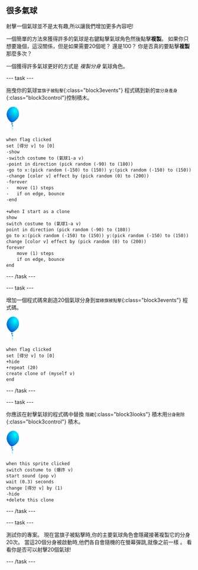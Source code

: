 ## 很多氣球

射擊一個氣球並不是太有趣,所以讓我們增加更多內容吧!

一個簡單的方法來獲得許多的氣球是右鍵點擊氣球角色然後點擊**複製**。 如果你只想要幾個，這沒關係，但是如果需要20個呢？ 還是100？ 你是否真的要點擊**複製**那麼多次？

一個獲得許多氣球更好的方式是 _複製分身_ 氣球角色。

--- task ---

拖曳你的氣球`當旗子被點擊`{:class="block3events"} 程式碼到新的`當分身產身`{:class="block3control"}控制積木。

![氣球角色](images/balloon-sprite.png)

```blocks3
when flag clicked
set [得分 v] to [0]
-show
-switch costume to (氣球1-a v)
-point in direction (pick random (-90) to (180))
-go to x:(pick random (-150) to (150)) y:(pick random (-150) to (150))
-change [color v] effect by (pick random (0) to (200))
-forever
-   move (1) steps
-   if on edge, bounce
-end

+when I start as a clone
show
switch costume to (氣球1-a v)
point in direction (pick random (-90) to (180))
go to x:(pick random (-150) to (150)) y:(pick random (-150) to (150))
change [color v] effect by (pick random (0) to (200))
forever
    move (1) steps
    if on edge, bounce
end
```

--- /task ---

--- task ---

增加一個程式碼來創造20個氣球分身到`當綠旗被點擊`{:class="block3events"} 程式碼。

![氣球角色](images/balloon-sprite.png)

```blocks3
when flag clicked
set [得分 v] to [0]
+hide
+repeat (20)
create clone of (myself v)
end
```

--- /task ---

--- task ---

你應該在射擊氣球的程式碼中替換 `隱藏`{:class="block3looks"} 積木用`分身刪除`{:class="block3control"} 積木。

![氣球角色](images/balloon-sprite.png)

```blocks3
when this sprite clicked
switch costume to (爆炸 v)
start sound (pop v)
wait (0.3) seconds
change [得分 v] by (1)
-hide
+delete this clone
```

--- /task ---


--- task ---

測試你的專案。 現在當旗子被點擊時,你的主要氣球角色會隱藏接著複製它的分身 20次。 當這20個分身被啟動時,他們各自會隨機的在螢幕彈跳,就像之前一樣 。 看看你是否可以射擊20個氣球!

--- /task ---

